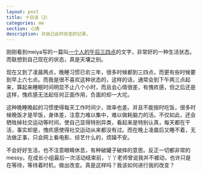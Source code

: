 ```yaml
---
layout: post
title: 十日谈（2）
categories: me
section: 心情
description: 对自己此时状态的记录。
---
```

刚刚看到meiya写的一篇叫[一个人的午后三四点](http://www.douban.com/note/382336584/)的文字，非常好的一种生活状态。而联想到自己现在的状态，真是天壤之别。

现在又到了凌晨两点，晚睡习惯已俞三年，很多时候都到三四点，而更有些时候要到早上六七点。而我是很不喜欢这种状态的，这样的话，通常会到下午两三点起来，算起来睡眠时间明显不止八个小时，而且会心情很差，有愧疚感，但之后还是这样，愧疚感无法起任何正面作用，负面的却一大坨。

这种晚睡晚起的习惯使得每天工作时间少，效率也差。并且不能按时吃饭，很多时候晚饭才是早饭，身体差，注意力难以集中，难以做耗脑力的活。不仅如此，还会牺牲掉社交运动等时间，使自己显得特别异类，看起来是特别认真，每天都在干活，事实却是，愧疚感使得社交运动从来都没有过。而在晚上凌晨后又睡不着，无法做正事，只会网上看电影、综艺什么的，烦躁不安。

不会好好生活，也不注意眼睛休息，有种破罐子破摔的意思。反正一切都非常的messy。在成长小组最后一次活动结束前，丫丫老师曾说我并不被动，也许只是在等待，等待着时机，做出改变。真是这样吗？我该如何进行我的改变？